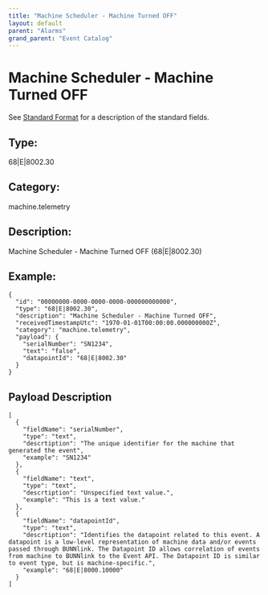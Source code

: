 ```yaml
---
title: "Machine Scheduler - Machine Turned OFF"
layout: default
parent: "Alarms"
grand_parent: "Event Catalog"
---
```


# Machine Scheduler - Machine Turned OFF

See [Standard Format](/event-subscriptions/event-format) for a description of the standard fields.

## Type:

68\|E\|8002.30

## Category:

machine.telemetry

## Description: 

Machine Scheduler - Machine Turned OFF (68\|E\|8002.30)

## Example:

```
{
  "id": "00000000-0000-0000-0000-000000000000",
  "type": "68|E|8002.30",
  "description": "Machine Scheduler - Machine Turned OFF",
  "receivedTimestampUtc": "1970-01-01T00:00:00.000000000Z",
  "category": "machine.telemetry",
  "payload": {
    "serialNumber": "SN1234",
    "text": "false",
    "datapointId": "68|E|8002.30"
  }
}
```

## Payload Description

```
[
  {
    "fieldName": "serialNumber",
    "type": "text",
    "descrtiption": "The unique identifier for the machine that generated the event",
    "example": "SN1234"
  },
  {
    "fieldName": "text",
    "type": "text",
    "descrtiption": "Unspecified text value.",
    "example": "This is a text value."
  },
  {
    "fieldName": "datapointId",
    "type": "text",
    "descrtiption": "Identifies the datapoint related to this event. A datapoint is a low-level representation of machine data and/or events passed through BUNNlink. The Datapoint ID allows correlation of events from machine to BUNNlink to the Event API. The Datapoint ID is similar to event type, but is machine-specific.",
    "example": "68|E|8000.10000"
  }
]
```

